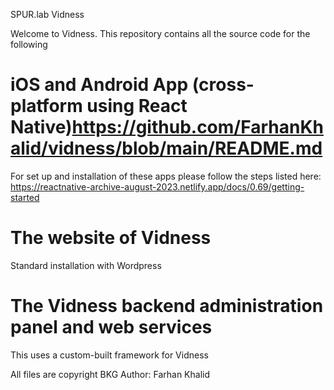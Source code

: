 SPUR.lab Vidness

Welcome to Vidness. This repository contains all the source code for the following
# iOS and Android App (cross-platform using React Native)https://github.com/FarhanKhalid/vidness/blob/main/README.md
For set up and installation of these apps please follow the steps listed here:
https://reactnative-archive-august-2023.netlify.app/docs/0.69/getting-started
# The website of Vidness
Standard installation with Wordpress
# The Vidness backend administration panel and web services
This uses a custom-built framework for Vidness

All files are copyright BKG
Author: Farhan Khalid
